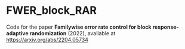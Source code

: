# FWER_block_RAR

Code for the paper **Familywise error rate control for block response-adaptive randomization** (2022),
available at https://arxiv.org/abs/2204.05734
